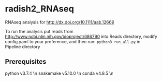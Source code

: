# radish2_RNAseq
RNAseq analysis for http://dx.doi.org/10.1111/aab.12669

To run the analysis put reads from http://www.ncbi.nlm.nih.gov/bioproject/686790 into Reads directory, modify config.yaml to your preference, and then run: `python3 run_all.py` in Pipeline directory

## Prerequisites
python v3.7.4 \n
snakemake v5.10.0 \n
conda v4.8.5 \n

